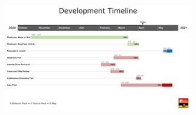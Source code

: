 <img src="https://raw.githubusercontent.com/ChauhanSai/Dev-Timeline/main/Development%20Timeline.png" alt="Development Timeline">
